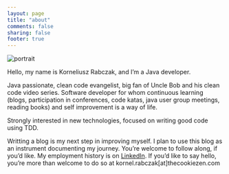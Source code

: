 ```yaml
---
layout: page
title: "about"
comments: false
sharing: false
footer: true
---
```


<img id="portrait" src="/images/about.jpg" alt="portrait" />

Hello, my name is Korneliusz Rabczak, and I’m a Java developer.

Java passionate, clean code evangelist, big fan of Uncle Bob and his clean code video series. Software developer for whom continuous learning (blogs, participation in conferences, code katas, java user group meetings, reading books) and self improvement is a way of life.

Strongly interested in new technologies, focused on writing good code using TDD.

Writting a blog is my next step in improving myself. I plan to use this blog as an instrument documenting my journey. You’re welcome to follow along, if you’d like. My employment history is on <a href="//pl.linkedin.com/in/kornelrabczak">LinkedIn</a>. If you’d like to say hello, you’re more than welcome to do so at kornel.rabczak[at]thecookiezen.com